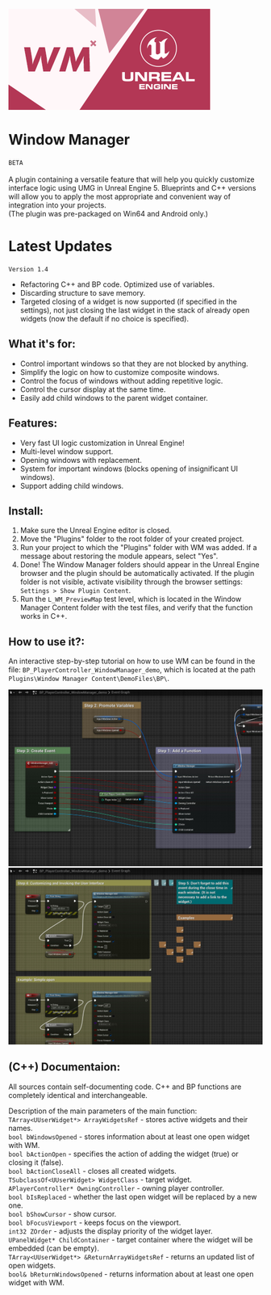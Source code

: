 ![Window Manager](./_Misc/Preview.png)

# Window Manager
`BETA`<br><br>
A plugin containing a versatile feature that will help you quickly customize interface logic using UMG in Unreal Engine 5. 
Blueprints and C++ versions will allow you to apply the most appropriate and convenient way of integration into your projects. 
<br>(The plugin was pre-packaged on Win64 and Android only.)

# Latest Updates
`Version 1.4`
- Refactoring C++ and BP code. Optimized use of variables.
- Discarding structure to save memory.
- Targeted closing of a widget is now supported (if specified in the settings), not just closing the last widget in the stack of already open widgets (now the default if no choice is specified).

## What it's for:
- Control important windows so that they are not blocked by anything.
- Simplify the logic on how to customize composite windows.
- Control the focus of windows without adding repetitive logic.
- Control the cursor display at the same time.
- Easily add child windows to the parent widget container.

## Features:
- Very fast UI logic customization in Unreal Engine!
- Multi-level window support.
- Opening windows with replacement.
- System for important windows (blocks opening of insignificant UI windows).
- Support adding child windows.

## Install:
1. Make sure the Unreal Engine editor is closed.
2. Move the "Plugins" folder to the root folder of your created project.
3. Run your project to which the "Plugins" folder with WM was added. If a message about restoring the module appears, select "Yes".
4. Done! The Window Manager folders should appear in the Unreal Engine browser and the plugin should be automatically activated. If the plugin folder is not visible, activate visibility through the browser settings: `Settings > Show Plugin Content`.
5. Run the `L_WM_PreviewMap` test level, which is located in the Window Manager Content folder with the test files, and verify that the function works in C++.

## How to use it?: 
An interactive step-by-step tutorial on how to use WM can be found in the file: `BP_PlayerController_WindowManager_demo`, which is located at the path `Plugins\Window Manager Content\DemoFiles\BP\`.

![Window Manager](./_Misc/Tutorial/Tutorial_1.jpg)
![Window Manager](./_Misc/Tutorial/Tutorial_2.jpg)

## (C++) Documentaion:
All sources contain self-documenting code. C++ and BP functions are completely identical and interchangeable.

Description of the main parameters of the main function:<br>
`TArray<UUserWidget*> ArrayWidgetsRef` - stores active widgets and their names.<br>
`bool bWindowsOpened` - stores information about at least one open widget with WM.<br>
`bool bActionOpen` - specifies the action of adding the widget (true) or closing it (false).<br>
`bool bActionCloseAll` - closes all created widgets.<br>
`TSubclassOf<UUserWidget> WidgetClass` - target widget.<br>
`APlayerController* OwningController` - owning player controller.<br>
`bool bIsReplaced` - whether the last open widget will be replaced by a new one.<br>
`bool bShowCursor` - show cursor.<br>
`bool bFocusViewport` - keeps focus on the viewport.<br>
`int32 ZOrder` - adjusts the display priority of the widget layer.<br>
`UPanelWidget* ChildContainer` - target container where the widget will be embedded (can be empty).<br>
`TArray<UUserWidget*> &ReturnArrayWidgetsRef` - returns an updated list of open widgets.<br>
`bool& bReturnWindowsOpened` - returns information about at least one open widget with WM.<br>
